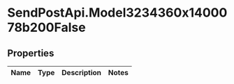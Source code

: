 # SendPostApi.Model3234360x1400078b200False

## Properties
Name | Type | Description | Notes
------------ | ------------- | ------------- | -------------


